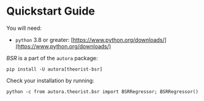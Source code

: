 # Quickstart Guide

You will need:

- `python` 3.8 or greater: [https://www.python.org/downloads/](https://www.python.org/downloads/)

*BSR* is a part of the `autora` package:

```shell
pip install -U autora[theorist-bsr]
```


Check your installation by running:
```shell
python -c from autora.theorist.bsr import BSRRegressor; BSRRegressor() 
```

